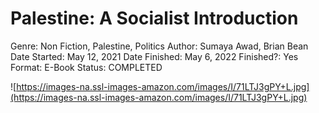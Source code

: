 # Palestine: A Socialist Introduction

Genre: Non Fiction, Palestine, Politics
Author: Sumaya Awad, Brian Bean
Date Started: May 12, 2021
Date Finished: May 6, 2022
Finished?: Yes
Format: E-Book
Status: COMPLETED

![https://images-na.ssl-images-amazon.com/images/I/71LTJ3gPY+L.jpg](https://images-na.ssl-images-amazon.com/images/I/71LTJ3gPY+L.jpg)